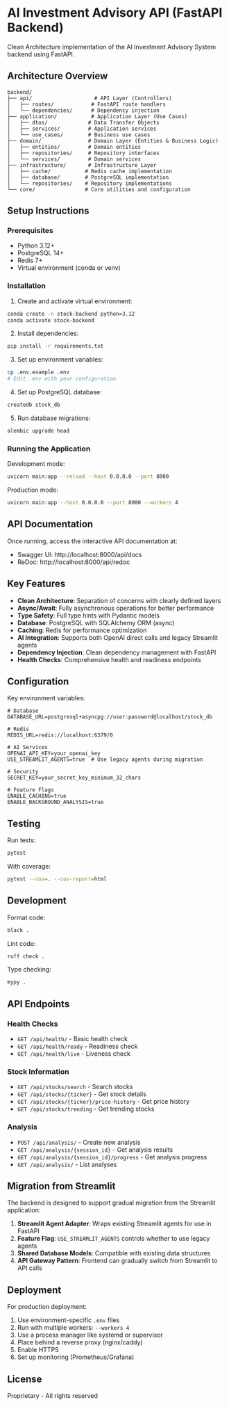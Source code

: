 # AI Investment Advisory API (FastAPI Backend)

Clean Architecture implementation of the AI Investment Advisory System backend using FastAPI.

## Architecture Overview

```
backend/
├── api/                    # API Layer (Controllers)
│   ├── routes/            # FastAPI route handlers
│   └── dependencies/      # Dependency injection
├── application/           # Application Layer (Use Cases)
│   ├── dtos/             # Data Transfer Objects
│   ├── services/         # Application services
│   └── use_cases/        # Business use cases
├── domain/               # Domain Layer (Entities & Business Logic)
│   ├── entities/         # Domain entities
│   ├── repositories/     # Repository interfaces
│   └── services/         # Domain services
├── infrastructure/       # Infrastructure Layer
│   ├── cache/           # Redis cache implementation
│   ├── database/        # PostgreSQL implementation
│   └── repositories/    # Repository implementations
└── core/                # Core utilities and configuration
```

## Setup Instructions

### Prerequisites

- Python 3.12+
- PostgreSQL 14+
- Redis 7+
- Virtual environment (conda or venv)

### Installation

1. Create and activate virtual environment:
```bash
conda create -n stock-backend python=3.12
conda activate stock-backend
```

2. Install dependencies:
```bash
pip install -r requirements.txt
```

3. Set up environment variables:
```bash
cp .env.example .env
# Edit .env with your configuration
```

4. Set up PostgreSQL database:
```bash
createdb stock_db
```

5. Run database migrations:
```bash
alembic upgrade head
```

### Running the Application

Development mode:
```bash
uvicorn main:app --reload --host 0.0.0.0 --port 8000
```

Production mode:
```bash
uvicorn main:app --host 0.0.0.0 --port 8000 --workers 4
```

## API Documentation

Once running, access the interactive API documentation at:
- Swagger UI: http://localhost:8000/api/docs
- ReDoc: http://localhost:8000/api/redoc

## Key Features

- **Clean Architecture**: Separation of concerns with clearly defined layers
- **Async/Await**: Fully asynchronous operations for better performance
- **Type Safety**: Full type hints with Pydantic models
- **Database**: PostgreSQL with SQLAlchemy ORM (async)
- **Caching**: Redis for performance optimization
- **AI Integration**: Supports both OpenAI direct calls and legacy Streamlit agents
- **Dependency Injection**: Clean dependency management with FastAPI
- **Health Checks**: Comprehensive health and readiness endpoints

## Configuration

Key environment variables:

```env
# Database
DATABASE_URL=postgresql+asyncpg://user:password@localhost/stock_db

# Redis
REDIS_URL=redis://localhost:6379/0

# AI Services
OPENAI_API_KEY=your_openai_key
USE_STREAMLIT_AGENTS=true  # Use legacy agents during migration

# Security
SECRET_KEY=your_secret_key_minimum_32_chars

# Feature Flags
ENABLE_CACHING=true
ENABLE_BACKGROUND_ANALYSIS=true
```

## Testing

Run tests:
```bash
pytest
```

With coverage:
```bash
pytest --cov=. --cov-report=html
```

## Development

Format code:
```bash
black .
```

Lint code:
```bash
ruff check .
```

Type checking:
```bash
mypy .
```

## API Endpoints

### Health Checks
- `GET /api/health/` - Basic health check
- `GET /api/health/ready` - Readiness check
- `GET /api/health/live` - Liveness check

### Stock Information
- `GET /api/stocks/search` - Search stocks
- `GET /api/stocks/{ticker}` - Get stock details
- `GET /api/stocks/{ticker}/price-history` - Get price history
- `GET /api/stocks/trending` - Get trending stocks

### Analysis
- `POST /api/analysis/` - Create new analysis
- `GET /api/analysis/{session_id}` - Get analysis results
- `GET /api/analysis/{session_id}/progress` - Get analysis progress
- `GET /api/analysis/` - List analyses

## Migration from Streamlit

The backend is designed to support gradual migration from the Streamlit application:

1. **Streamlit Agent Adapter**: Wraps existing Streamlit agents for use in FastAPI
2. **Feature Flag**: `USE_STREAMLIT_AGENTS` controls whether to use legacy agents
3. **Shared Database Models**: Compatible with existing data structures
4. **API Gateway Pattern**: Frontend can gradually switch from Streamlit to API calls

## Deployment

For production deployment:

1. Use environment-specific `.env` files
2. Run with multiple workers: `--workers 4`
3. Use a process manager like systemd or supervisor
4. Place behind a reverse proxy (nginx/caddy)
5. Enable HTTPS
6. Set up monitoring (Prometheus/Grafana)

## License

Proprietary - All rights reserved